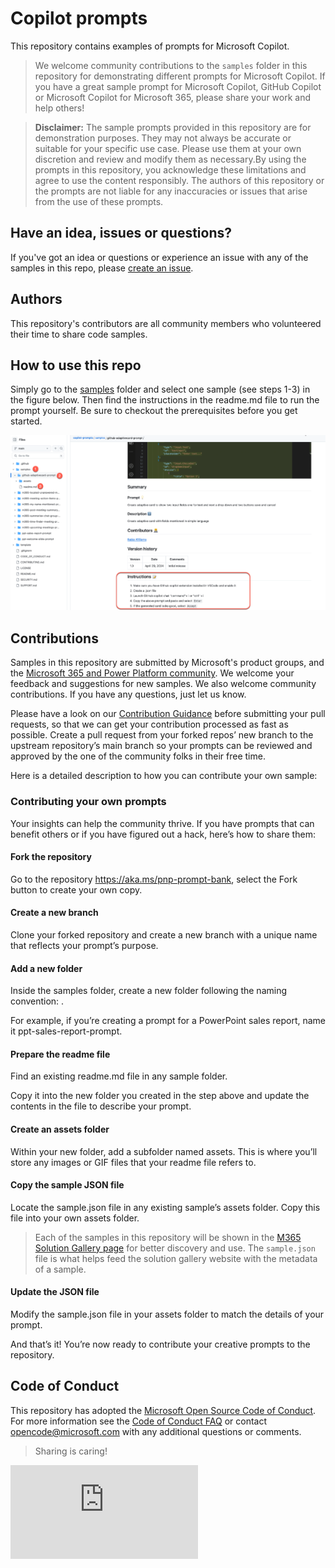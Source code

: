 # Copilot prompts

This repository contains examples of prompts for Microsoft Copilot.

> We welcome community contributions to the `samples` folder in this repository for demonstrating different prompts for Microsoft Copilot. If you have a great sample prompt for Microsoft Copilot, GitHub Copilot or Microsoft Copilot for Microsoft 365, please share your work and help others!

> **Disclaimer:** The sample prompts provided in this repository are for demonstration purposes. They may not always be accurate or suitable for your specific use case. Please use them at your own discretion and review and modify them as necessary.By using the prompts in this repository, you acknowledge these limitations and agree to use the content responsibly. The authors of this repository or the prompts are not liable for any inaccuracies or issues that arise from the use of these prompts.

## Have an idea, issues or questions?

If you've got an idea or questions or experience an issue with any of the samples in this repo, please [create an issue](https://github.com/pnp/copilot-prompts/issues/new).

## Authors

This repository's contributors are all community members who volunteered their time to share code samples.

## How to use this repo

Simply go to the [samples](https://github.com/pnp/copilot-prompts/tree/main/samples) folder and select one sample (see steps 1-3) in the figure below. Then find the instructions in the readme.md file to run the prompt yourself. Be sure to checkout the prerequisites before you get started.

![how to use this repo image](./images/how-to.png)

## Contributions

Samples in this repository are submitted by Microsoft's product groups, and the [Microsoft 365 and Power Platform community](http://aka.ms/m365pnp). We welcome your feedback and suggestions for new samples. We also welcome community contributions. If you have any questions, just let us know.

Please have a look on our [Contribution Guidance](./CONTRIBUTING.md) before submitting your pull requests, so that we can get your contribution processed as fast as possible. Create a pull request from your forked repos’ new branch to the upstream repository’s main branch so your prompts can be reviewed and approved by the one of the community folks in their free time.

Here is a detailed description to how you can contribute your own sample:

### Contributing your own prompts
Your insights can help the community thrive. If you have prompts that can benefit others or if you have figured out a hack, here’s how to share them:

#### Fork the repository
Go to the repository https://aka.ms/pnp-prompt-bank, select the Fork button to create your own copy.

#### Create a new branch
Clone your forked repository and create a new branch with a unique name that reflects your prompt’s purpose.

#### Add a new folder
Inside the samples folder, create a new folder following the naming convention: <apphost-functionality-prompt>.

For example, if you’re creating a prompt for a PowerPoint sales report, name it ppt-sales-report-prompt.

#### Prepare the readme file
Find an existing readme.md file in any sample folder.

Copy it into the new folder you created in the step above and update the contents in the file to describe your prompt.

#### Create an assets folder
Within your new folder, add a subfolder named assets. This is where you’ll store any images or GIF files that your readme file refers to.

#### Copy the sample JSON file
Locate the sample.json file in any existing sample’s assets folder. Copy this file into your own assets folder.

> Each of the samples in this repository will be shown in the [ M365 Solution Gallery page](https://adoption.microsoft.com/en-us/sample-solution-gallery/) for better discovery and use. The `sample.json` file is what helps feed the solution gallery website with the metadata of a sample.

#### Update the JSON file
Modify the sample.json file in your assets folder to match the details of your prompt.


And that’s it! You’re now ready to contribute your creative prompts to the repository.


## Code of Conduct

This repository has adopted the [Microsoft Open Source Code of Conduct](https://opensource.microsoft.com/codeofconduct/). For more information see the [Code of Conduct FAQ](https://opensource.microsoft.com/codeofconduct/faq/) or contact [opencode@microsoft.com](mailto:opencode@microsoft.com) with any additional questions or comments.

> Sharing is caring!

![](https://m365-visitor-stats.azurewebsites.net/copilot-prompts/README.md)
